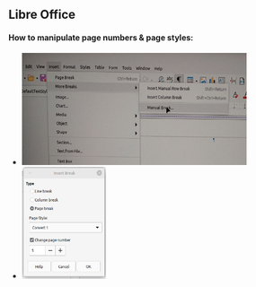 



## Libre Office

#### How to manipulate page numbers & page styles:
- <img src="./ForReadme/libreoffice1.png" alt="Image Description" width="400" height="200">
- <img src="./ForReadme/libreoffice2.png" alt="Image Description" width="150" height="200">

